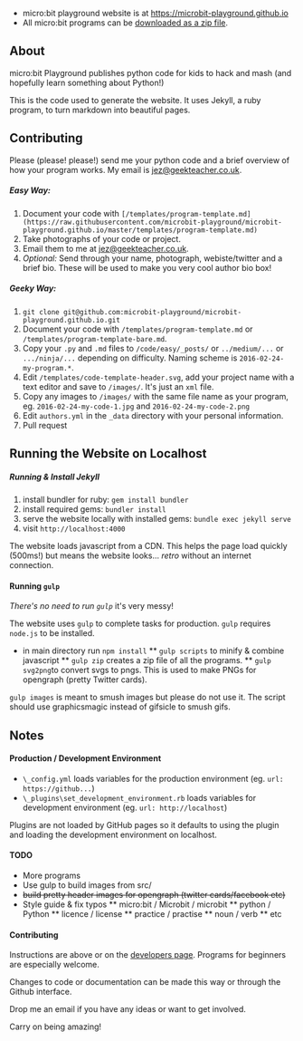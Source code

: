 * micro:bit playground website is at https://microbit-playground.github.io
* All micro:bit programs can be [downloaded as a zip file](https://microbit-playground.github.io/build/microbit-playground-code.zip).

## About

micro:bit Playground publishes python code for kids to hack and mash (and hopefully learn something about Python!)

This is the code used to generate the website. It uses Jekyll, a ruby program, to turn markdown into beautiful pages.

## Contributing

Please (please! please!) send me your python code and a brief overview of how your program works. My email is jez@geekteacher.co.uk.

##### Easy Way:

1. Document your code with `[/templates/program-template.md](https://raw.githubusercontent.com/microbit-playground/microbit-playground.github.io/master/templates/program-template.md)`
2. Take photographs of your code or project.
3. Email them to me at jez@geekteacher.co.uk.
4. _Optional:_ Send through your name, photograph, webiste/twitter and a brief bio. These will be used to make you very cool author bio box!

##### Geeky Way:

1. `git clone git@github.com:microbit-playground/microbit-playground.github.io.git`
2. Document your code with `/templates/program-template.md` or `/templates/program-template-bare.md`.
3. Copy your `.py` and `.md` files to `/code/easy/_posts/` or `../medium/...` or `.../ninja/...` depending on difficulty. Naming scheme is `2016-02-24-my-program.*`.
4. Edit `/templates/code-template-header.svg`, add your project name with a text editor and save to `/images/`. It's just an `xml` file.
5. Copy any images to `/images/` with the same file name as your program, eg. `2016-02-24-my-code-1.jpg` and `2016-02-24-my-code-2.png`
6. Edit `authors.yml` in the `_data` directory with your personal information.
6. Pull request

## Running the Website on Localhost

##### Running & Install Jekyll

1. install bundler for ruby: `gem install bundler`
2. install required gems: `bundler install`
3. serve the website locally with installed gems: `bundle exec jekyll serve`
4. visit `http://localhost:4000`

The website loads javascript from a CDN. This helps the page load quickly (500ms!) but means the website looks... _retro_ without an internet connection.

#### Running `gulp`

_There's no need to run `gulp`_ it's very messy!

The website uses `gulp` to complete tasks for production. `gulp` requires `node.js` to be installed.

* in main directory run `npm install`
** `gulp scripts` to minify & combine javascript
** `gulp zip` creates a zip file of all the programs.
** `gulp svg2png`to convert svgs to pngs. This is used to make PNGs for opengraph (pretty Twitter cards).

`gulp images` is meant to smush images but please do not use it. The script should use graphicsmagic instead of gifsicle to smush gifs.

## Notes

#### Production / Development Environment

* `\_config.yml` loads variables for the production environment (eg. `url: https://github...`)
* `\_plugins\set_development_environment.rb` loads variables for development environment (eg. `url: http://localhost`)

Plugins are not loaded by GitHub pages so it defaults to using the plugin and loading the development environment on localhost.

#### TODO

* More programs
* Use gulp to build images from src/
* ~~build pretty header images for opengraph (twitter cards/facebook etc)~~
* Style guide & fix typos
** micro:bit / Microbit / microbit
** python / Python
** licence / license 
** practice / practise
** noun / verb
** etc 

#### Contributing

Instructions are above or on the [developers page](https://jezdean.github.io/developers/). Programs for beginners are especially welcome.

Changes to code or documentation can be made this way or through the Github interface.

Drop me an email if you have any ideas or want to get involved. 

Carry on being amazing!
